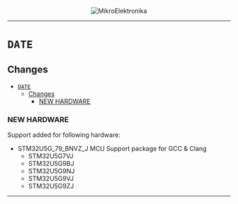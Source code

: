 <p align="center">
  <img src="http://www.mikroe.com/img/designs/beta/logo_small.png?raw=true" alt="MikroElektronika"/>
</p>

---

# `DATE`

## Changes

- [`DATE`](#date)
  - [Changes](#changes)
    - [NEW HARDWARE](#new-hardware)

### NEW HARDWARE

Support added for following hardware:

+ STM32U5G_79_BNVZ_J MCU Support package for GCC & Clang
  + STM32U5G7VJ
  + STM32U5G9BJ
  + STM32U5G9NJ
  + STM32U5G9VJ
  + STM32U5G9ZJ

---
